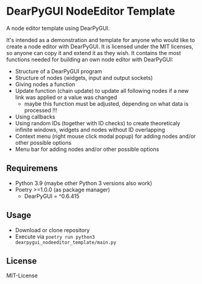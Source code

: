 # DearPyGUI NodeEditor Template

A node editor template using DearPyGUI.

It's intended as a demonstration and template for anyone who would like to create a node editor with DearPyGUI. It is licensed under the MIT licenses, so anyone can copy it and extend it as they wish. It contains the most functions needed for building an own node editor with DearPyGUI:

* Structure of a DearPyGUI program
* Structure of nodes (widgets, input and output sockets)
* Giving nodes a function
* Update function (chain update) to update all following nodes if a new link was applied or a value was changed
    * maybe this function must be adjusted, depending on what data is processed !!!
* Using callbacks
* Using random IDs (together with ID checks) to create theoreticaly infinite windows, widgets and nodes without ID overlapping
* Context menu (right mouse click modal popup) for adding nodes and/or other possible options
* Menu bar for adding nodes and/or other possible options

## Requiremens
* Python 3.9 (maybe other Python 3 versions also work)
* Poetry >=1.0.0 (as package manager)
    * DearPyGUI = ^0.6.415

## Usage
- Download or clone repository
- Execute via `poetry run python3 dearpygui_nodeeditor_template/main.py`

## License
MIT-License